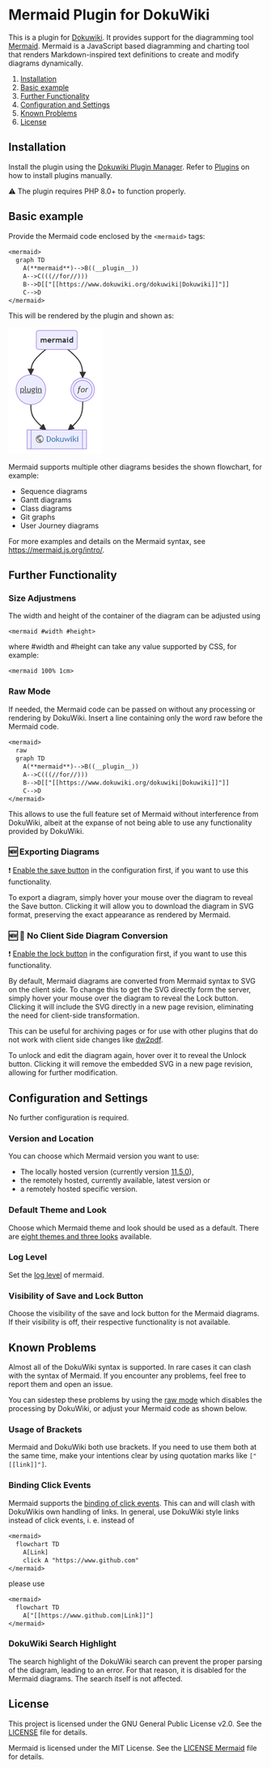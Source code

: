 ﻿# Mermaid Plugin for DokuWiki

This is a plugin for [Dokuwiki](https://www.dokuwiki.org/dokuwiki). It provides support for the diagramming tool [Mermaid](https://mermaid.js.org/). Mermaid is a JavaScript based diagramming and charting tool that renders Markdown-inspired text definitions to create and modify diagrams dynamically.

1. [Installation](#installation)
2. [Basic example](#basic-example)
3. [Further Functionality](#further-functionality)
4. [Configuration and Settings](#configuration-and-settings)
5. [Known Problems](#known-problems)
6. [License](#license)

## Installation

Install the plugin using the [Dokuwiki Plugin Manager](https://www.dokuwiki.org/plugin:plugin). Refer to [Plugins](https://www.dokuwiki.org/plugins|Plugins) on how to install plugins manually.

⚠️ The plugin requires PHP 8.0+ to function properly.

## Basic example

Provide the Mermaid code enclosed by the ```<mermaid>``` tags:

    <mermaid>
      graph TD
        A(**mermaid**)-->B((__plugin__))
        A-->C(((//for//)))
        B-->D[["[[https://www.dokuwiki.org/dokuwiki|Dokuwiki]]"]]
        C-->D
    </mermaid>

This will be rendered by the plugin and shown as:

![The diagram as provided by Mermaid](https://github.com/RobertWeinmeister/dokuwiki-mermaid/blob/main/example.png?raw=true)

 Mermaid supports multiple other diagrams besides the shown flowchart, for example:

- Sequence diagrams
- Gantt diagrams
- Class diagrams
- Git graphs
- User Journey diagrams

For more examples and details on the Mermaid syntax, see <https://mermaid.js.org/intro/>.

## Further Functionality

### Size Adjustmens

The width and height of the container of the diagram can be adjusted using

    <mermaid #width #height>
    
where #width and #height can take any value supported by CSS, for example:

    <mermaid 100% 1cm>

### Raw Mode

If needed, the Mermaid code can be passed on without any processing or rendering by DokuWiki. Insert a line containing only the word raw before the Mermaid code.

    <mermaid>
      raw
      graph TD
        A(**mermaid**)-->B((__plugin__))
        A-->C(((//for//)))
        B-->D[["[[https://www.dokuwiki.org/dokuwiki|Dokuwiki]]"]]
        C-->D
    </mermaid>

This allows to use the full feature set of Mermaid without interference from DokuWiki, albeit at the expanse of not being able to use any functionality provided by DokuWiki.

### 🆕 Exporting Diagrams

❗ [Enable the save button](#visibility-of-save-and-lock-button) in the configuration first, if you want to use this functionality.

To export a diagram, simply hover your mouse over the diagram to reveal the Save button. Clicking it will allow you to download the diagram in SVG format, preserving the exact appearance as rendered by Mermaid.

### 🆕 🧪 No Client Side Diagram Conversion

❗ [Enable the lock button](#visibility-of-save-and-lock-button) in the configuration first, if you want to use this functionality.

By default, Mermaid diagrams are converted from Mermaid syntax to SVG on the client side. To change this to get the SVG directly form the server, simply hover your mouse over the diagram to reveal the Lock button. Clicking it will include the SVG directly in a new page revision, eliminating the need for client-side transformation.

This can be useful for archiving pages or for use with other plugins that do not work with client side changes like [dw2pdf](https://www.dokuwiki.org/plugin:dw2pdf).

To unlock and edit the diagram again, hover over it to reveal the Unlock button. Clicking it will remove the embedded SVG in a new page revision, allowing for further modification.

## Configuration and Settings

No further configuration is required.

### Version and Location

You can choose which Mermaid version you want to use:

- The locally hosted version (currently version [11.5.0](https://github.com/mermaid-js/mermaid/releases/tag/mermaid%4011.5.0)),
- the remotely hosted, currently available, latest version or
- a remotely hosted specific version.

### Default Theme and Look

Choose which Mermaid theme and look should be used as a default. There are [eight themes and three looks](https://docs.mermaidchart.com/blog/posts/mermaid-innovation-introducing-new-looks-for-mermaid-diagrams) available.

### Log Level

Set the [log level](https://mermaid.js.org/config/schema-docs/config.html#loglevel) of mermaid.

### Visibility of Save and Lock Button

Choose the visibility of the save and lock button for the Mermaid diagrams. If their visibility is off, their respective functionality is not available.

## Known Problems

Almost all of the DokuWiki syntax is supported. In rare cases it can clash with the syntax of Mermaid. If you encounter any problems, feel free to report them and open an issue.

You can sidestep these problems by using the [raw mode](#raw-mode) which disables the processing by DokuWiki, or adjust your Mermaid code as shown below.

### Usage of Brackets

Mermaid and DokuWiki both use brackets. If you need to use them both at the same time, make your intentions clear by using quotation marks like ```["[[link]]"]```.

### Binding Click Events

Mermaid supports the [binding of click events](https://mermaid.js.org/syntax/flowchart.html#interaction). This can and will clash with DokuWikis own handling of links. In general, use DokuWiki style links instead of click events, i. e. instead of

    <mermaid>
      flowchart TD
        A[Link]
        click A "https://www.github.com"
    </mermaid>

please use

    <mermaid>
      flowchart TD
        A["[[https://www.github.com|Link]]"]
    </mermaid>

### DokuWiki Search Highlight

The search highlight of the DokuWiki search can prevent the proper parsing of the diagram, leading to an error. For that reason, it is disabled for the Mermaid diagrams. The search itself is not affected.

## License

This project is licensed under the GNU General Public License v2.0. See the [LICENSE](LICENSE) file for details.

Mermaid is licensed under the MIT License. See the [LICENSE Mermaid](LICENSE%20Mermaid) file for details.
